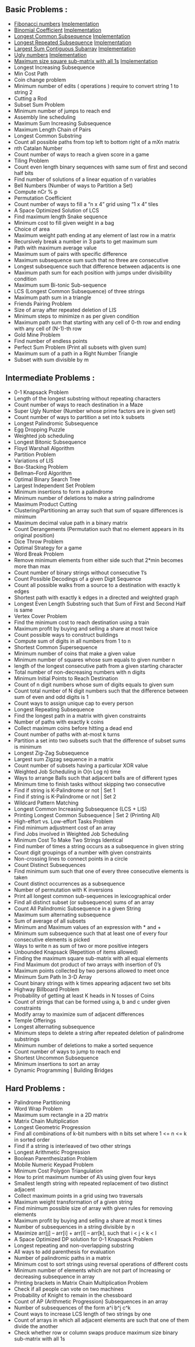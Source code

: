## Basic Problems :

* [Fibonacci numbers](https://www.geeksforgeeks.org/program-for-nth-fibonacci-number/) [Implementation](codes/easy_1.cpp) 
* [Binomial Coefficient](https://www.geeksforgeeks.org/dynamic-programming-set-9-binomial-coefficient/) [Implementation](codes/easy_2.cpp)
* [Longest Common Subsequence](https://www.geeksforgeeks.org/longest-common-subsequence/) [Implementation](codes/easy_3.cpp)
* [Longest Repeated Subsequence](https://www.geeksforgeeks.org/longest-repeated-subsequence/) [Implementation](codes/easy_4.cpp)
* [Largest Sum Contiguous Subarray](https://www.geeksforgeeks.org/largest-sum-contiguous-subarray/) [Implementation](codes/easy_5.cpp)
* [Ugly numbers](https://www.geeksforgeeks.org/ugly-numbers/) [Implementation](codes/easy_6.cpp)
* [Maximum size square sub-matrix with all 1s](https://www.geeksforgeeks.org/maximum-size-sub-matrix-with-all-1s-in-a-binary-matrix/) [Implementation](codes/easy_7.cpp)
* Longest Increasing Subsequence
* Min Cost Path
* Coin change problem
* Minimum number of edits ( operations ) require to convert string 1 to string 2
* Cutting a Rod
* Subset Sum Problem
* Minimum number of jumps to reach end
* Assembly line scheduling
* Maximum Sum Increasing Subsequence
* Maximum Length Chain of Pairs
* Longest Common Substring
* Count all possible paths from top left to bottom right of a mXn matrix
* nth Catalan Number
* Count number of ways to reach a given score in a game
* Tiling Problem
* Count even length binary sequences with same sum of first and second half bits
* Find number of solutions of a linear equation of n variables
* Bell Numbers (Number of ways to Partition a Set)
* Compute nCr % p
* Permutation Coefficient
* Count number of ways to fill a “n x 4” grid using “1 x 4” tiles
* A Space Optimized Solution of LCS
* Find maximum length Snake sequence
* Minimum cost to fill given weight in a bag
* Choice of area
* Maximum weight path ending at any element of last row in a matrix
* Recursively break a number in 3 parts to get maximum sum
* Path with maximum average value
* Maximum sum of pairs with specific difference
* Maximum subsequence sum such that no three are consecutive
* Longest subsequence such that difference between adjacents is one
* Maximum path sum for each position with jumps under divisibility condition
* Maximum sum Bi-tonic Sub-sequence
* LCS (Longest Common Subsequence) of three strings
* Maximum path sum in a triangle
* Friends Pairing Problem
* Size of array after repeated deletion of LIS
* Minimum steps to minimize n as per given condition
* Maximum path sum that starting with any cell of 0-th row and ending with any cell of (N-1)-th row
* Gold Mine Problem
* Find number of endless points
* Perfect Sum Problem (Print all subsets with given sum)
* Maximum sum of a path in a Right Number Triangle
* Subset with sum divisible by m


## Intermediate Problems :
 
* 0-1 Knapsack Problem
* Length of the longest substring without repeating characters
* Count number of ways to reach destination in a Maze
* Super Ugly Number (Number whose prime factors are in given set)
* Count number of ways to partition a set into k subsets
* Longest Palindromic Subsequence
* Egg Dropping Puzzle
* Weighted job scheduling
* Longest Bitonic Subsequence
* Floyd Warshall Algorithm
* Partition Problem
* Variations of LIS
* Box-Stacking Problem
* Bellman–Ford Algorithm
* Optimal Binary Search Tree
* Largest Independent Set Problem
* Minimum insertions to form a palindrome
* Minimum number of deletions to make a string palindrome
* Maximum Product Cutting
* Clustering/Partitioning an array such that sum of square differences is minimum
* Maximum decimal value path in a binary matrix
* Count Derangements (Permutation such that no element appears in its original position)
* Dice Throw Problem
* Optimal Strategy for a game
* Word Break Problem
* Remove minimum elements from either side such that 2*min becomes more than max
* Count number of binary strings without consecutive 1’s
* Count Possible Decodings of a given Digit Sequence
* Count all possible walks from a source to a destination with exactly k edges
* Shortest path with exactly k edges in a directed and weighted graph
* Longest Even Length Substring such that Sum of First and Second Half is same
* Vertex Cover Problem
* Find the minimum cost to reach destination using a train
* Maximum profit by buying and selling a share at most twice
* Count possible ways to construct buildings
* Compute sum of digits in all numbers from 1 to n
* Shortest Common Supersequence
* Minimum number of coins that make a given value
* Minimum number of squares whose sum equals to given number n
* length of the longest consecutive path from a given starting character
* Total number of non-decreasing numbers with n digits
* Minimum Initial Points to Reach Destination
* Count of n digit numbers whose sum of digits equals to given sum
* Count total number of N digit numbers such that the difference between sum of even and odd digits is 1
* Count ways to assign unique cap to every person
* Longest Repeating Subsequence
* Find the longest path in a matrix with given constraints
* Number of paths with exactly k coins
* Collect maximum coins before hitting a dead end
* Count number of paths with at-most k turns
* Partition a set into two subsets such that the difference of subset sums is minimum
* Longest Zig-Zag Subsequence
* Largest sum Zigzag sequence in a matrix
* Count number of subsets having a particular XOR value
* Weighted Job Scheduling in O(n Log n) time
* Ways to arrange Balls such that adjacent balls are of different types
* Minimum time to finish tasks without skipping two consecutive
* Find if string is K-Palindrome or not | Set 1
* Find if string is K-Palindrome or not | Set 2
* Wildcard Pattern Matching
* Longest Common Increasing Subsequence (LCS + LIS)
* Printing Longest Common Subsequence | Set 2 (Printing All)
* High-effort vs. Low-effort Tasks Problem
* Find minimum adjustment cost of an array
* Find Jobs involved in Weighted Job Scheduling
* Minimum Cost To Make Two Strings Identical
* Find number of times a string occurs as a subsequence in given string
* Count digit groupings of a number with given constraints
* Non-crossing lines to connect points in a circle
* Count Distinct Subsequences
* Find minimum sum such that one of every three consecutive elements is taken
* Count distinct occurrences as a subsequence
* Number of permutation with K inversions
* Print all longest common sub-sequences in lexicographical order
* Find all distinct subset (or subsequence) sums of an array
* Count All Palindromic Subsequence in a given String
* Maximum sum alternating subsequence
* Sum of average of all subsets
* Minimum and Maximum values of an expression with * and +
* Minimum sum subsequence such that at least one of every four consecutive elements is picked
* Ways to write n as sum of two or more positive integers
* Unbounded Knapsack (Repetition of items allowed)
* Finding the maximum square sub-matrix with all equal elements
* Find Maximum dot product of two arrays with insertion of 0’s
* Maximum points collected by two persons allowed to meet once
* Minimum Sum Path In 3-D Array
* Count binary strings with k times appearing adjacent two set bits
* Highway Billboard Problem
* Probability of getting at least K heads in N tosses of Coins
* Count of strings that can be formed using a, b and c under given constraints
* Modify array to maximize sum of adjacent differences
* Temple Offerings
* Longest alternating subsequence
* Minimum steps to delete a string after repeated deletion of palindrome substrings
* Minimum number of deletions to make a sorted sequence
* Count number of ways to jump to reach end
* Shortest Uncommon Subsequence
* Minimum insertions to sort an array
* Dynamic Programming | Building Bridges

## Hard Problems :

* Palindrome Partitioning
* Word Wrap Problem
* Maximum sum rectangle in a 2D matrix
* Matrix Chain Multiplication
* Longest Geometric Progression
* Find all combinations of k-bit numbers with n bits set where 1 <= n <= k in sorted order
* Find if a string is interleaved of two other strings
* Longest Arithmetic Progression
* Boolean Parenthesization Problem
* Mobile Numeric Keypad Problem
* Minimum Cost Polygon Triangulation
* How to print maximum number of A’s using given four keys
* Smallest length string with repeated replacement of two distinct adjacent
* Collect maximum points in a grid using two traversals
* Maximum weight transformation of a given string
* Find minimum possible size of array with given rules for removing elements
* Maximum profit by buying and selling a share at most k times
* Number of subsequences in a string divisible by n
* Maximize arr[j] – arr[i] + arr[l] – arr[k], such that i < j < k < l
* A Space Optimized DP solution for 0-1 Knapsack Problem
* Longest repeating and non-overlapping substring
* All ways to add parenthesis for evaluation
* Number of palindromic paths in a matrix
* Minimum cost to sort strings using reversal operations of different costs
* Minimum number of elements which are not part of Increasing or decreasing subsequence in array
* Printing brackets in Matrix Chain Multiplication Problem
* Check if all people can vote on two machines
* Probability of Knight to remain in the chessboard
* Count of AP (Arithmetic Progression) Subsequences in an array
* Number of subsequences of the form a^i b^j c^k
* Count ways to increase LCS length of two strings by one
* Count of arrays in which all adjacent elements are such that one of them divide the another
* Check whether row or column swaps produce maximum size binary sub-matrix with all 1s